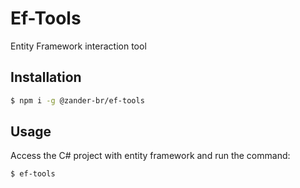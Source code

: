 # Ef-Tools

Entity Framework interaction tool

## Installation

```sh
$ npm i -g @zander-br/ef-tools
```

## Usage

Access the C# project with entity framework and run the command:

```sh
$ ef-tools
```
